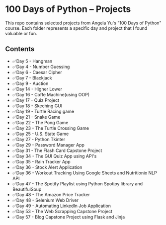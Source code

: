 # 100 Days of Python – Projects

This repo contains selected projects from Angela Yu's "100 Days of Python" course. Each folder represents a specific day and project that I found valuable or fun.

## Contents

- ✅Day 5 - Hangman
- ✅Day 4 - Number Guessing
- ✅Day 6 - Caesar Cipher
- ✅Day 7 - Blackjack
- ✅Day 9 - Auction
- ✅Day 14 - Higher Lower
- ✅Day 16 - Coffe Machine(using OOP)
- ✅Day 17 - Quiz Project
- ✅Day 18 - Skeching GUI
- ✅Day 19 - Turtle Racing game
- ✅Day 21 - Snake Game
- ✅Day 22 - The Pong Game
- ✅Day 23 - The Turtle Crossing Game
- ✅Day 25 - U.S. State Game
- ✅Day 27 - Python Tkinter
- ✅Day 29 - Password Manager App
- ✅Day 31 - The Flash Card Capstone Project
- ✅Day 34 - The GUI Quiz App using API's
- ✅Day 35 - Rain Tracker App
- ✅Day 36 - Stock Alert Application
- ✅Day 36 - Workout Tracking Using Google Sheets and Nutritionix NLP API
- ✅Day 47 - The Spotify Playlist using Python Spotipy library and BeautifulSoup
- ✅Day 48 - The Amazon Price Tracker
- ✅Day 48 - Selenium Web Driver
- ✅Day 49 - Automating LinkedIn Job Application
- ✅Day 53 - The Web Scrapping Capstone Project
- ✅Day 57 - Blog Capstone Project using Flask and Jinja
